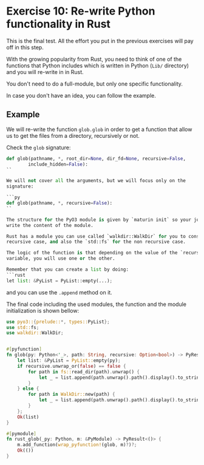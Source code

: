 # Exercise 10: Re-write Python functionality in Rust

This is the final test.
All the effort you put in the previous exercises will pay off in this step.

With the growing popularity from Rust, you need to think of one of the
functions that Python includes which is written in Python (`Lib/` directory)
and you will re-write in in Rust.

You don't need to do a full-module, but only one specific functionality.

In case you don't have an idea, you can follow the example.

## Example

We will re-write the function `glob.glob` in order to get a function that allow
us to get the files from a directory, recursively or not.

Check the `glob` signature:

```py
def glob(pathname, *, root_dir=None, dir_fd=None, recursive=False,
        include_hidden=False):
``

We will not cover all the arguments, but we will focus only on the
signature:

```py
def glob(pathname, *, recursive=False):
``

The structure for the PyO3 module is given by `maturin init` so your job is to
write the content of the module.

Rust has a module you can use called `walkdir::WalkDir` for you to consider the
recursive case, and also the `std::fs` for the non recursive case.

The logic of the function is that depending on the value of the `recursive`
variable, you will use one or the other.

Remember that you can create a list by doing:
```rust
let list: &PyList = PyList::empty(...);
```
and you can use the `.append` method on it.

The final code including the used modules, the function and the module
initialization is shown bellow:


```rust
use pyo3::{prelude::*, types::PyList};
use std::fs;
use walkdir::WalkDir;


#[pyfunction]
fn glob(py: Python<'_>, path: String, recursive: Option<bool>) -> PyResult<&PyList> {
    let list: &PyList = PyList::empty(py);
    if recursive.unwrap_or(false) == false {
        for path in fs::read_dir(path).unwrap() {
            let _ = list.append(path.unwrap().path().display().to_string());
        }
    } else {
        for path in WalkDir::new(path) {
            let _ = list.append(path.unwrap().path().display().to_string());
        }
    };
    Ok(list)
}

#[pymodule]
fn rust_glob(_py: Python, m: &PyModule) -> PyResult<()> {
    m.add_function(wrap_pyfunction!(glob, m)?)?;
    Ok(())
}

```
